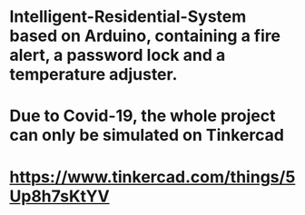 # Intelligent-Residential-System based on Arduino, containing a fire alert, a password lock and a temperature adjuster.
# Due to Covid-19, the whole project can only be simulated on Tinkercad
# https://www.tinkercad.com/things/5Up8h7sKtYV
